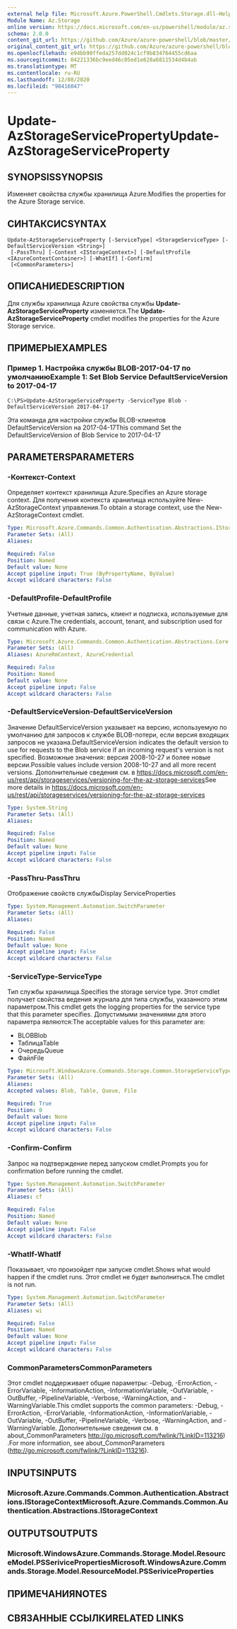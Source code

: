 ```yaml
---
external help file: Microsoft.Azure.PowerShell.Cmdlets.Storage.dll-Help.xml
Module Name: Az.Storage
online version: https://docs.microsoft.com/en-us/powershell/module/az.storage/update-azstorageserviceproperty
schema: 2.0.0
content_git_url: https://github.com/Azure/azure-powershell/blob/master/src/Storage/Storage.Management/help/Update-AzStorageServiceProperty.md
original_content_git_url: https://github.com/Azure/azure-powershell/blob/master/src/Storage/Storage.Management/help/Update-AzStorageServiceProperty.md
ms.openlocfilehash: e94bb90ffeda257dd024c1cf9b834764455cd6aa
ms.sourcegitcommit: 04221336bc9eed46c05ed1e828a6811534d4b4ab
ms.translationtype: MT
ms.contentlocale: ru-RU
ms.lasthandoff: 12/08/2020
ms.locfileid: "98416047"
---
```

# <span data-ttu-id="5ecbf-101">Update-AzStorageServiceProperty</span><span class="sxs-lookup"><span data-stu-id="5ecbf-101">Update-AzStorageServiceProperty</span></span>

## <span data-ttu-id="5ecbf-102">SYNOPSIS</span><span class="sxs-lookup"><span data-stu-id="5ecbf-102">SYNOPSIS</span></span>
<span data-ttu-id="5ecbf-103">Изменяет свойства службы хранилища Azure.</span><span class="sxs-lookup"><span data-stu-id="5ecbf-103">Modifies the properties for the Azure Storage service.</span></span>

## <span data-ttu-id="5ecbf-104">СИНТАКСИС</span><span class="sxs-lookup"><span data-stu-id="5ecbf-104">SYNTAX</span></span>

```
Update-AzStorageServiceProperty [-ServiceType] <StorageServiceType> [-DefaultServiceVersion <String>]
 [-PassThru] [-Context <IStorageContext>] [-DefaultProfile <IAzureContextContainer>] [-WhatIf] [-Confirm]
 [<CommonParameters>]
```

## <span data-ttu-id="5ecbf-105">ОПИСАНИЕ</span><span class="sxs-lookup"><span data-stu-id="5ecbf-105">DESCRIPTION</span></span>
<span data-ttu-id="5ecbf-106">Для службы хранилища Azure свойства службы **Update-AzStorageServiceProperty** изменяется.</span><span class="sxs-lookup"><span data-stu-id="5ecbf-106">The **Update-AzStorageServiceProperty** cmdlet modifies the properties for the Azure Storage service.</span></span>

## <span data-ttu-id="5ecbf-107">ПРИМЕРЫ</span><span class="sxs-lookup"><span data-stu-id="5ecbf-107">EXAMPLES</span></span>

### <span data-ttu-id="5ecbf-108">Пример 1. Настройка службы BLOB-2017-04-17 по умолчанию</span><span class="sxs-lookup"><span data-stu-id="5ecbf-108">Example 1: Set Blob Service DefaultServiceVersion to 2017-04-17</span></span>
```
C:\PS>Update-AzStorageServiceProperty -ServiceType Blob -DefaultServiceVersion 2017-04-17
```

<span data-ttu-id="5ecbf-109">Эта команда для настройки службы BLOB-клиентов DefaultServiceVersion на 2017-04-17</span><span class="sxs-lookup"><span data-stu-id="5ecbf-109">This command Set the DefaultServiceVersion of Blob Service to 2017-04-17</span></span>

## <span data-ttu-id="5ecbf-110">PARAMETERS</span><span class="sxs-lookup"><span data-stu-id="5ecbf-110">PARAMETERS</span></span>

### <span data-ttu-id="5ecbf-111">-Контекст</span><span class="sxs-lookup"><span data-stu-id="5ecbf-111">-Context</span></span>
<span data-ttu-id="5ecbf-112">Определяет контекст хранилища Azure.</span><span class="sxs-lookup"><span data-stu-id="5ecbf-112">Specifies an Azure storage context.</span></span>
<span data-ttu-id="5ecbf-113">Для получения контекста хранилища используйте New-AzStorageContext управления.</span><span class="sxs-lookup"><span data-stu-id="5ecbf-113">To obtain a storage context, use the New-AzStorageContext cmdlet.</span></span>

```yaml
Type: Microsoft.Azure.Commands.Common.Authentication.Abstractions.IStorageContext
Parameter Sets: (All)
Aliases:

Required: False
Position: Named
Default value: None
Accept pipeline input: True (ByPropertyName, ByValue)
Accept wildcard characters: False
```

### <span data-ttu-id="5ecbf-114">-DefaultProfile</span><span class="sxs-lookup"><span data-stu-id="5ecbf-114">-DefaultProfile</span></span>
<span data-ttu-id="5ecbf-115">Учетные данные, учетная запись, клиент и подписка, используемые для связи с Azure.</span><span class="sxs-lookup"><span data-stu-id="5ecbf-115">The credentials, account, tenant, and subscription used for communication with Azure.</span></span>

```yaml
Type: Microsoft.Azure.Commands.Common.Authentication.Abstractions.Core.IAzureContextContainer
Parameter Sets: (All)
Aliases: AzureRmContext, AzureCredential

Required: False
Position: Named
Default value: None
Accept pipeline input: False
Accept wildcard characters: False
```

### <span data-ttu-id="5ecbf-116">-DefaultServiceVersion</span><span class="sxs-lookup"><span data-stu-id="5ecbf-116">-DefaultServiceVersion</span></span>
<span data-ttu-id="5ecbf-117">Значение DefaultServiceVersion указывает на версию, используемую по умолчанию для запросов к службе BLOB-потери, если версия входящих запросов не указана.</span><span class="sxs-lookup"><span data-stu-id="5ecbf-117">DefaultServiceVersion indicates the default version to use for requests to the Blob service if an incoming request's version is not specified.</span></span> <span data-ttu-id="5ecbf-118">Возможные значения: версия 2008-10-27 и более новые версии.</span><span class="sxs-lookup"><span data-stu-id="5ecbf-118">Possible values include version 2008-10-27 and all more recent versions.</span></span> <span data-ttu-id="5ecbf-119">Дополнительные сведения см. в https://docs.microsoft.com/en-us/rest/api/storageservices/versioning-for-the-az-storage-services</span><span class="sxs-lookup"><span data-stu-id="5ecbf-119">See more details in https://docs.microsoft.com/en-us/rest/api/storageservices/versioning-for-the-az-storage-services</span></span>

```yaml
Type: System.String
Parameter Sets: (All)
Aliases:

Required: False
Position: Named
Default value: None
Accept pipeline input: False
Accept wildcard characters: False
```

### <span data-ttu-id="5ecbf-120">-PassThru</span><span class="sxs-lookup"><span data-stu-id="5ecbf-120">-PassThru</span></span>
<span data-ttu-id="5ecbf-121">Отображение свойств службы</span><span class="sxs-lookup"><span data-stu-id="5ecbf-121">Display ServiceProperties</span></span>

```yaml
Type: System.Management.Automation.SwitchParameter
Parameter Sets: (All)
Aliases:

Required: False
Position: Named
Default value: None
Accept pipeline input: False
Accept wildcard characters: False
```

### <span data-ttu-id="5ecbf-122">-ServiceType</span><span class="sxs-lookup"><span data-stu-id="5ecbf-122">-ServiceType</span></span>
<span data-ttu-id="5ecbf-123">Тип службы хранилища.</span><span class="sxs-lookup"><span data-stu-id="5ecbf-123">Specifies the storage service type.</span></span>
<span data-ttu-id="5ecbf-124">Этот cmdlet получает свойства ведения журнала для типа службы, указанного этим параметром.</span><span class="sxs-lookup"><span data-stu-id="5ecbf-124">This cmdlet gets the logging properties for the service type that this parameter specifies.</span></span>
<span data-ttu-id="5ecbf-125">Допустимыми значениями для этого параметра являются:</span><span class="sxs-lookup"><span data-stu-id="5ecbf-125">The acceptable values for this parameter are:</span></span>
- <span data-ttu-id="5ecbf-126">BLOB</span><span class="sxs-lookup"><span data-stu-id="5ecbf-126">Blob</span></span> 
- <span data-ttu-id="5ecbf-127">Таблица</span><span class="sxs-lookup"><span data-stu-id="5ecbf-127">Table</span></span>
- <span data-ttu-id="5ecbf-128">Очередь</span><span class="sxs-lookup"><span data-stu-id="5ecbf-128">Queue</span></span>
- <span data-ttu-id="5ecbf-129">Файл</span><span class="sxs-lookup"><span data-stu-id="5ecbf-129">File</span></span>

```yaml
Type: Microsoft.WindowsAzure.Commands.Storage.Common.StorageServiceType
Parameter Sets: (All)
Aliases:
Accepted values: Blob, Table, Queue, File

Required: True
Position: 0
Default value: None
Accept pipeline input: False
Accept wildcard characters: False
```

### <span data-ttu-id="5ecbf-130">-Confirm</span><span class="sxs-lookup"><span data-stu-id="5ecbf-130">-Confirm</span></span>
<span data-ttu-id="5ecbf-131">Запрос на подтверждение перед запуском cmdlet.</span><span class="sxs-lookup"><span data-stu-id="5ecbf-131">Prompts you for confirmation before running the cmdlet.</span></span>

```yaml
Type: System.Management.Automation.SwitchParameter
Parameter Sets: (All)
Aliases: cf

Required: False
Position: Named
Default value: None
Accept pipeline input: False
Accept wildcard characters: False
```

### <span data-ttu-id="5ecbf-132">-WhatIf</span><span class="sxs-lookup"><span data-stu-id="5ecbf-132">-WhatIf</span></span>
<span data-ttu-id="5ecbf-133">Показывает, что произойдет при запуске cmdlet.</span><span class="sxs-lookup"><span data-stu-id="5ecbf-133">Shows what would happen if the cmdlet runs.</span></span> <span data-ttu-id="5ecbf-134">Этот cmdlet не будет выполниться.</span><span class="sxs-lookup"><span data-stu-id="5ecbf-134">The cmdlet is not run.</span></span>

```yaml
Type: System.Management.Automation.SwitchParameter
Parameter Sets: (All)
Aliases: wi

Required: False
Position: Named
Default value: None
Accept pipeline input: False
Accept wildcard characters: False
```

### <span data-ttu-id="5ecbf-135">CommonParameters</span><span class="sxs-lookup"><span data-stu-id="5ecbf-135">CommonParameters</span></span>
<span data-ttu-id="5ecbf-136">Этот cmdlet поддерживает общие параметры: -Debug, -ErrorAction, -ErrorVariable, -InformationAction, -InformationVariable, -OutVariable, -OutBuffer, -PipelineVariable, -Verbose, -WarningAction, and -WarningVariable.</span><span class="sxs-lookup"><span data-stu-id="5ecbf-136">This cmdlet supports the common parameters: -Debug, -ErrorAction, -ErrorVariable, -InformationAction, -InformationVariable, -OutVariable, -OutBuffer, -PipelineVariable, -Verbose, -WarningAction, and -WarningVariable.</span></span> <span data-ttu-id="5ecbf-137">Дополнительные сведения см. в about_CommonParameters http://go.microsoft.com/fwlink/?LinkID=113216) .</span><span class="sxs-lookup"><span data-stu-id="5ecbf-137">For more information, see about_CommonParameters (http://go.microsoft.com/fwlink/?LinkID=113216).</span></span>

## <span data-ttu-id="5ecbf-138">INPUTS</span><span class="sxs-lookup"><span data-stu-id="5ecbf-138">INPUTS</span></span>

### <span data-ttu-id="5ecbf-139">Microsoft.Azure.Commands.Common.Authentication.Abstractions.IStorageContext</span><span class="sxs-lookup"><span data-stu-id="5ecbf-139">Microsoft.Azure.Commands.Common.Authentication.Abstractions.IStorageContext</span></span>

## <span data-ttu-id="5ecbf-140">OUTPUTS</span><span class="sxs-lookup"><span data-stu-id="5ecbf-140">OUTPUTS</span></span>

### <span data-ttu-id="5ecbf-141">Microsoft.WindowsAzure.Commands.Storage.Model.ResourceModel.PSSeriviceProperties</span><span class="sxs-lookup"><span data-stu-id="5ecbf-141">Microsoft.WindowsAzure.Commands.Storage.Model.ResourceModel.PSSeriviceProperties</span></span>

## <span data-ttu-id="5ecbf-142">ПРИМЕЧАНИЯ</span><span class="sxs-lookup"><span data-stu-id="5ecbf-142">NOTES</span></span>

## <span data-ttu-id="5ecbf-143">СВЯЗАННЫЕ ССЫЛКИ</span><span class="sxs-lookup"><span data-stu-id="5ecbf-143">RELATED LINKS</span></span>
